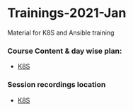 # Trainings-2021-Jan
Material for K8S and Ansible training

### Course Content & day wise plan:
- [K8S](K8S.md)

### Session recordings location
- [K8S](https://drive.google.com/drive/folders/1fucrri4p9__O1LS8PZKicXJ7ZrKC7LeL?usp=sharing)
	
